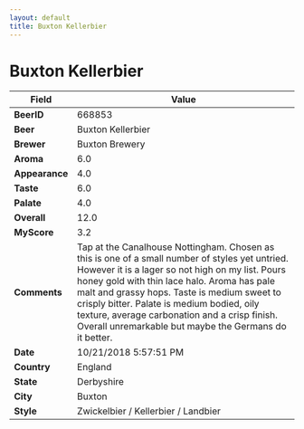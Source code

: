 ```yaml
---
layout: default
title: Buxton Kellerbier
---
```


# Buxton Kellerbier

| Field         | Value     |
|---------------|-----------|
| **BeerID** | 668853 |
| **Beer** | Buxton Kellerbier |
| **Brewer** | Buxton Brewery |
| **Aroma** | 6.0 |
| **Appearance** | 4.0 |
| **Taste** | 6.0 |
| **Palate** | 4.0 |
| **Overall** | 12.0 |
| **MyScore** | 3.2 |
| **Comments** | Tap at the Canalhouse Nottingham. Chosen as this is one of a small number of styles yet untried. However it is a lager so not high on my list. Pours honey gold with thin lace halo. Aroma has pale malt and grassy hops. Taste is medium sweet to crisply bitter. Palate is medium bodied, oily texture, average carbonation and a crisp finish. Overall unremarkable but maybe the Germans do it better. |
| **Date** | 10/21/2018 5:57:51 PM |
| **Country** | England |
| **State** | Derbyshire |
| **City** | Buxton |
| **Style** | Zwickelbier / Kellerbier / Landbier |
